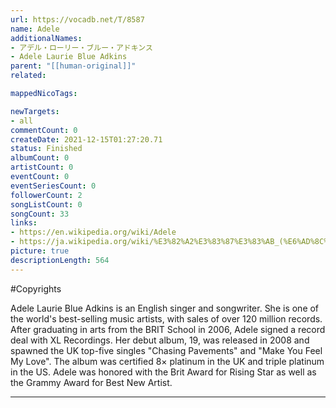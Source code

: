```yaml
---
url: https://vocadb.net/T/8587
name: Adele
additionalNames: 
- アデル・ローリー・ブルー・アドキンス
- Adele Laurie Blue Adkins
parent: "[[human-original]]"
related:

mappedNicoTags:

newTargets:
- all
commentCount: 0
createDate: 2021-12-15T01:27:20.71
status: Finished
albumCount: 0
artistCount: 0
eventCount: 0
eventSeriesCount: 0
followerCount: 2
songListCount: 0
songCount: 33
links: 
- https://en.wikipedia.org/wiki/Adele
- https://ja.wikipedia.org/wiki/%E3%82%A2%E3%83%87%E3%83%AB_(%E6%AD%8C%E6%89%8B)
picture: true
descriptionLength: 564
---
```


#Copyrights

Adele Laurie Blue Adkins is an English singer and songwriter. She is one of the world's best-selling music artists, with sales of over 120 million records. After graduating in arts from the BRIT School in 2006, Adele signed a record deal with XL Recordings. Her debut album, 19, was released in 2008 and spawned the UK top-five singles "Chasing Pavements" and "Make You Feel My Love". The album was certified 8× platinum in the UK and triple platinum in the US. Adele was honored with the Brit Award for Rising Star as well as the Grammy Award for Best New Artist.

---

